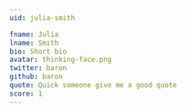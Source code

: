 ```yaml
---
uid: julia-smith

fname: Julia
lname: Smith
bio: Short bio
avatar: thinking-face.png
twitter: baron
github: baron
quote: Quick someone give me a good quote
score: 1
---
```

